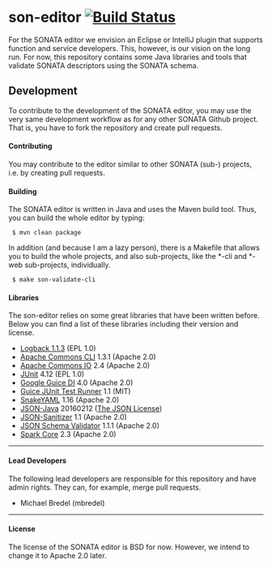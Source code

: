 # son-editor [![Build Status](http://jenkins.sonata-nfv.eu/buildStatus/icon?job=son-editor)](http://jenkins.sonata-nfv.eu/job/son-editor/)

For the SONATA editor we envision an Eclipse or IntelliJ plugin that supports function and service developers. This, however, is our vision on the long run. For now, this repository contains some Java libraries and tools that validate SONATA descriptors using the SONATA schema.

## Development

To contribute to the development of the SONATA editor, you may use the very same development workflow as for any other SONATA Github project. That is, you have to fork the repository and create pull requests.

#### Contributing

You may contribute to the editor similar to other SONATA (sub-) projects, i.e. by creating pull requests.

#### Building

The SONATA editor is written in Java and uses the Maven build tool. Thus, you can build the whole editor by typing:

```
 $ mvn clean package
```

In addition (and because I am a lazy person), there is a Makefile that allows you to build the whole projects, and also sub-projects, like the *-cli and *-web sub-projects, individually.

```
 $ make son-validate-cli
```

#### Libraries

The son-editor relies on some great libraries that have been written before. Below you can find a list of these libraries including their version and license.

* [Logback 1.1.3](http://logback.qos.ch/) (EPL 1.0)
* [Apache Commons CLI](https://commons.apache.org/proper/commons-cli/) 1.3.1 (Apache 2.0)
* [Apache Commons IO](https://commons.apache.org/proper/commons-io/) 2.4 (Apache 2.0)
* [JUnit](http://junit.org) 4.12 (EPL 1.0) 
* [Google Guice DI](https://github.com/google/guice) 4.0 (Apache 2.0)
* [Guice JUnit Test Runner](https://github.com/caarlos0/guice-junit-test-runner) 1.1 (MIT)
* [SnakeYAML](https://bitbucket.org/asomov/snakeyaml) 1.16 (Apache 2.0)
* [JSON-Java](https://github.com/stleary/JSON-java) 20160212 ([The JSON License](http://www.json.org/license.html))
* [JSON-Sanitizer](https://www.owasp.org/index.php/OWASP_JSON_Sanitizer) 1.1 (Apache 2.0)
* [JSON Schema Validator](http://www.everit.org/) 1.1.1 (Apache 2.0)
* [Spark Core](http://sparkjava.com/) 2.3 (Apache 2.0)

---
#### Lead Developers

The following lead developers are responsible for this repository and have admin rights. They can, for example, merge pull requests.

- Michael Bredel (mbredel)

---
#### License

The license of the SONATA editor is BSD for now. However, we intend to change it to Apache 2.0 later.
